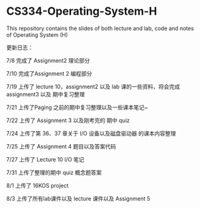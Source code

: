 # CS334-Operating-System-H
This repository contains the slides of both lecture and lab, code and notes of Operating System (H) 

更新日志：

7/8 完成了 Assignment2 理论部分

7/10 完成了Assignment 2 编程部分 

7/19 上传了 lecture 10，assignment2 以及 lab 课的一些资料，将会完成  assignment3 以及 期中复习整理

7/21 上传了Paging 之前的期中复习整理以及一些课本笔记~

7/22 上传了 Assignment 3 以及刚考完的 期中 quiz

7/24 上传了第 36、37 章关于 I/O 设备以及磁盘驱动器 的课本内容整理

7/25 上传了 Assignment 4 题目以及答案代码

7/27 上传了 Lecture 10 I/O 笔记

7/31 上传了整理的期中 quiz 概念题答案

8/1 上传了 16KOS project

8/3 上传了所有lab课件以及 lecture 课件以及 Assignment 5
